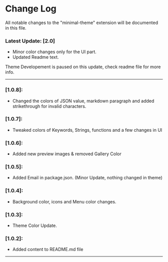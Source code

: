 # Change Log

All notable changes to the "minimal-theme" extension will be documented in this file.

### Latest Update: [2.0]
- Minor color changes only for the UI part. 
- Updated Readme text.

Theme Developement is paused on this update, check readme file for more info.


- - - - 
### [1.0.8]:

- Changed the colors of JSON value, markdown paragraph and added strikethrough for invalid characters.

### [1.0.7]:

- Tweaked colors of Keywords, Strings, functions and a few changes in UI

### [1.0.6]:

- Added new preview images & removed Gallery Color

### [1.0.5]:

- Added Email in package.json. (Minor Update, nothing changed in theme)

### [1.0.4]:

- Background color, icons and Menu color changes.

### [1.0.3]:

- Theme Color Update.

### [1.0.2]:

- Added content to README.md file
- - - -